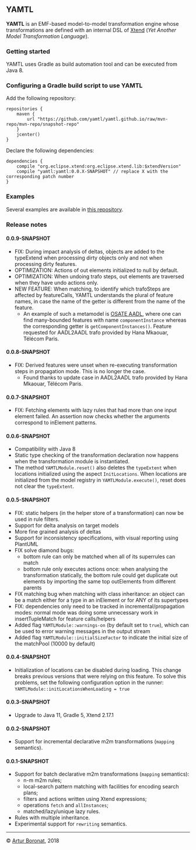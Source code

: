 ## YAMTL 

**YAMTL** is an EMF-based model-to-model transformation engine whose transformations are defined with an internal DSL of [Xtend](http://www.eclipse.org/xtend/) (*Yet Another Model Transformation Language*).

### Getting started

YAMTL uses Gradle as build automation tool and can be executed from Java 8.


### Configuring a Gradle build script to use YAMTL

Add the following repository:

	repositories {
		maven {
			url "https://github.com/yamtl/yamtl.github.io/raw/mvn-repo/mvn-repo/snapshot-repo"
		}
		jcenter()
	}

Declare the following dependencies:

	dependencies {
		compile "org.eclipse.xtend:org.eclipse.xtend.lib:$xtendVersion"
		compile "yamtl:yamtl:0.0.X-SNAPSHOT" // replace X with the corresponding patch number
	}

### Examples

Several examples are available in [this repository](https://github.com/yamtl/examples).

### Release notes

#### 0.0.9-SNAPSHOT

* FIX: During impact analysis of deltas, objects are added to the typeExtend when processing dirty objects only  and not when processing dirty features.
* OPTIMIZATION: Actions of out elements initialized to null by default.
* OPTIMIZATION: When undoing trafo steps, out elements are traversed when they have undo actions only.
* NEW FEATURE: When matching, to identify which trafoSteps are affected by featureCalls, YAMTL understands the plural of feature names, in case the name of the getter is different from the name of the feature.
  * An example of such a metamodel is [OSATE AADL](https://osate.org/), where one can find many-bounded features with name `componentInstance` whereas the corresponding getter is `getComponentInstances()`. Feature requested for AADL2AADL trafo provided by Hana Mkaouar, Télécom Paris.

#### 0.0.8-SNAPSHOT

* FIX: Derived features were unset when re-executing transformation steps in propagation mode. This is no longer the case.
  * Found thanks to update case in AADL2AADL trafo provided by Hana Mkaouar, Télécom Paris.

#### 0.0.7-SNAPSHOT

* FIX: Fetching elements with lazy rules that had more than one input element failed. An assertion now checks whether the arguments correspond to inElement patterns.

#### 0.0.6-SNAPSHOT

* Compatibility with Java 8
* Static type checking of the transformation declaration now happens when the transformation module is instantiated.
* The method `YAMTLModule.reset()` also deletes the `typeExtent` when locations initialized using the aspect `InitLocations`. When locations are initialized from the model registry in `YAMTLModule.execute()`, reset does not clear the `typeExtent`. 


#### 0.0.5-SNAPSHOT

* FIX: static helpers (in the helper store of a transformation) can now be used in rule filters.
* Support for delta analysis on target models
* More fine grained analysis of deltas
* Support for inconsistency specifications, with visual reporting using PlantUML
* FIX solve diamond bugs: 
  * bottom rule can only be matched when all of its superrules can match
  * bottom rule only executes actions once: when analysing the transformation statically, the bottom rule could get duplicate out elements by importing the same top outElements from different parents
* FIX matching bug when matching with class inheritance: an object can be a match either for a type in an inElement or for ANY of its supertypes
* FIX: dependencies only need to be tracked in incremental/propagation modes: normal mode was doing some unnecessary work in insertTupleMatch for feature calls/helpers
* Added flag `YAMTLModule::warnings-on` (by default set to `true`), which can be used to error warning messages in the output stream
* Added flag `YAMTLModule::initialSizeFactor` to indicate the initial size of the matchPool (10000 by default)

#### 0.0.4-SNAPSHOT

* Initialization of locations can be disabled during loading. This change breaks previous versions that were relying on this feature. To solve this problems, set the following configuration option in the runner: `YAMTLModule::initLocationsWhenLoading = true` 

#### 0.0.3-SNAPSHOT

* Upgrade to Java 11, Gradle 5, Xtend 2.17.1

#### 0.0.2-SNAPSHOT

* Support for incremental declarative m2m transformations (`mapping` semantics).

#### 0.0.1-SNAPSHOT

* Support for batch declarative m2m transformations (`mapping` semantics):
  * n-m m2m rules;
  * local-search pattern matching with facilities for encoding search plans;
  * filters and actions written using Xtend expressions;
  * operations `fetch` and `allInstances`;
  * matched/lazy/unique lazy rules.
* Rules with multiple inheritance.
* Experimental support for `rewriting` semantics.

***
&copy; [Artur Boronat](arturboronat.info), 2018